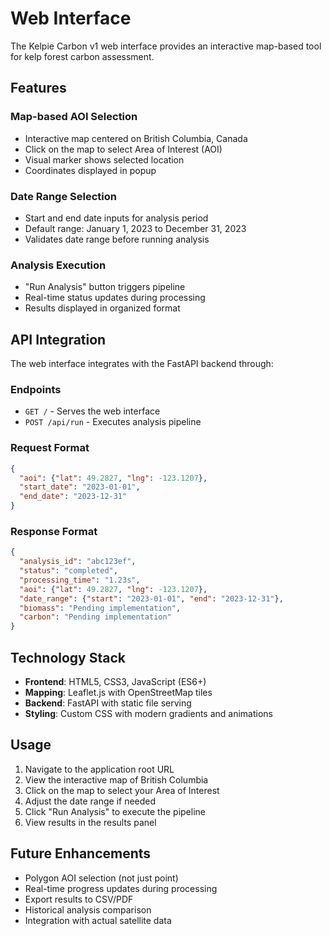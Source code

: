 # Web Interface

The Kelpie Carbon v1 web interface provides an interactive map-based tool for kelp forest carbon assessment.

## Features

### Map-based AOI Selection
- Interactive map centered on British Columbia, Canada
- Click on the map to select Area of Interest (AOI)
- Visual marker shows selected location
- Coordinates displayed in popup

### Date Range Selection
- Start and end date inputs for analysis period
- Default range: January 1, 2023 to December 31, 2023
- Validates date range before running analysis

### Analysis Execution
- "Run Analysis" button triggers pipeline
- Real-time status updates during processing
- Results displayed in organized format

## API Integration

The web interface integrates with the FastAPI backend through:

### Endpoints
- `GET /` - Serves the web interface
- `POST /api/run` - Executes analysis pipeline

### Request Format
```json
{
  "aoi": {"lat": 49.2827, "lng": -123.1207},
  "start_date": "2023-01-01",
  "end_date": "2023-12-31"
}
```

### Response Format
```json
{
  "analysis_id": "abc123ef",
  "status": "completed",
  "processing_time": "1.23s",
  "aoi": {"lat": 49.2827, "lng": -123.1207},
  "date_range": {"start": "2023-01-01", "end": "2023-12-31"},
  "biomass": "Pending implementation",
  "carbon": "Pending implementation"
}
```

## Technology Stack

- **Frontend**: HTML5, CSS3, JavaScript (ES6+)
- **Mapping**: Leaflet.js with OpenStreetMap tiles
- **Backend**: FastAPI with static file serving
- **Styling**: Custom CSS with modern gradients and animations

## Usage

1. Navigate to the application root URL
2. View the interactive map of British Columbia
3. Click on the map to select your Area of Interest
4. Adjust the date range if needed
5. Click "Run Analysis" to execute the pipeline
6. View results in the results panel

## Future Enhancements

- Polygon AOI selection (not just point)
- Real-time progress updates during processing
- Export results to CSV/PDF
- Historical analysis comparison
- Integration with actual satellite data
